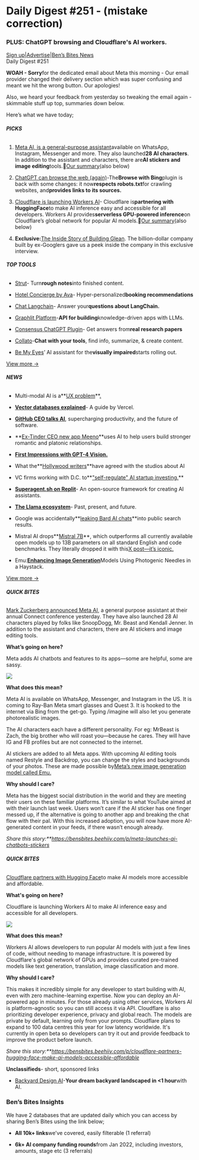 # Daily Digest #251 - (mistake correction)

### PLUS: ChatGPT browsing and Cloudflare's AI workers.

[Sign up](https://www.bensbites.co/?utm_source=bensbites\&utm_medium=referral\&utm_campaign=daily-digest-251-mistake-correction)|[Advertise](https://sponsor.bensbites.co/?utm_source=bensbites\&utm_medium=referral\&utm_campaign=daily-digest-251-mistake-correction)|[Ben’s Bites News](https://news.bensbites.co/?utm_source=bensbites\&utm_medium=referral\&utm_campaign=daily-digest-251-mistake-correction)\
Daily Digest #251

**WOAH - Sorry**for the dedicated email about Meta this morning - Our email provider changed their delivery section which was super confusing and meant we hit the wrong button. Our apologies!

Also, we heard your feedback from yesterday so tweaking the email again - skimmable stuff up top, summaries down below.

Here’s what we have today;

###### **PICKS**

1. [Meta AI, is a general-purpose assistant](https://about.fb.com/news/2023/09/introducing-ai-powered-assistants-characters-and-creative-tools/?utm_source=bensbites\&utm_medium=referral\&utm_campaign=daily-digest-251-mistake-correction)available on WhatsApp, Instagram, Messenger and more. They also launched**28 AI characters**. In addition to the assistant and characters, there are**AI stickers and image editing**tools.🍿[Our summary](https://bensbites.beehiiv.com/p/meta-launches-ai-chatbots-stickers)(also below)

2. [ChatGPT can browse the web (again)](https://twitter.com/OpenAI/status/1707077710047216095?utm_source=bensbites\&utm_medium=referral\&utm_campaign=daily-digest-251-mistake-correction)-The**Browse with Bing**plugin is back with some changes: it now**respects robots.txt**for crawling websites, and**provides links to its sources.**

3. [Cloudflare is launching Workers AI](https://blog.cloudflare.com/workers-ai/?utm_source=bensbites\&utm_medium=referral\&utm_campaign=daily-digest-251-mistake-correction)- Cloudflare is**partnering with HuggingFace**to make AI inference easy and accessible for all developers. Workers AI provides**serverless GPU-powered inference**on Cloudflare’s global network for popular AI models.🍿[Our summary](https://bensbites.beehiiv.com/p/cloudflare-partners-hugging-face-make-ai-models-accessible-affordable)(also below)

4. **Exclusive:**[The Inside Story of Building Glean](https://bensbites.beehiiv.com/p/inside-story-building-glean). The billion-dollar company built by ex-Googlers gave us a peek inside the company in this exclusive interview.

###### **TOP TOOLS**

- [Strut](https://strut.so/?utm_source=bensbites\&utm_medium=referral\&utm_campaign=daily-digest-251-mistake-correction)- Turn**rough notes**into finished content.

- [Hotel Concierge by Ava](https://navan.com/press-release/navan-introduces-hotel-concierge-by-ava?utm_source=bensbites\&utm_medium=referral\&utm_campaign=daily-digest-251-mistake-correction)- Hyper-personalized**booking recommendations**

- [Chat Langchain](https://blog.langchain.dev/building-chat-langchain-2/?utm_source=bensbites\&utm_medium=referral\&utm_campaign=daily-digest-251-mistake-correction)- Answer your**questions about LangChain.**

- [Graphlit Platform](https://www.graphlit.com/?utm_source=bensbites\&utm_medium=referral\&utm_campaign=daily-digest-251-mistake-correction)-**API for building**knowledge-driven apps with LLMs.

- [Consensus ChatGPT Plugin](https://consensus.app/home/blog/accessing-the-consensus-chatgpt-plugin/?utm_source=bensbites\&utm_medium=referral\&utm_campaign=daily-digest-251-mistake-correction)- Get answers from**real research papers**

- [Collato](https://collato.com/?utm_source=bensbites\&utm_medium=referral\&utm_campaign=daily-digest-251-mistake-correction)-**Chat with your tools**, find info, summarize, & create content.

- [Be My Eyes](https://www.bemyeyes.com/blog/announcing-be-my-ai?utm_source=bensbites\&utm_medium=referral\&utm_campaign=daily-digest-251-mistake-correction)’ AI assistant for the**visually impaired**starts rolling out.

[View more →](https://news.bensbites.co/tags/show?utm_source=bensbites\&utm_medium=referral\&utm_campaign=daily-digest-251-mistake-correction)

###### **NEWS**

- Multi-modal AI is a\*\*[UX problem](https://blog.matt-rickard.com/p/multi-modal-ai-is-a-ux-problem?utm_source=bensbites\&utm_medium=referral\&utm_campaign=daily-digest-251-mistake-correction)\*\*[.](https://blog.matt-rickard.com/p/multi-modal-ai-is-a-ux-problem?utm_source=bensbites\&utm_medium=referral\&utm_campaign=daily-digest-251-mistake-correction)

- **[Vector databases explained](https://vercel.com/guides/vector-databases?utm_source=bensbites\&utm_medium=referral\&utm_campaign=daily-digest-251-mistake-correction)**- A guide by Vercel.

- **[GitHub CEO talks AI](https://finance.yahoo.com/news/qa-github-ceo-thomas-dohmke-talks-ai-supercharging-productivity-and-the-future-of-software-173028713.html?utm_source=bensbites\&utm_medium=referral\&utm_campaign=daily-digest-251-mistake-correction)**, supercharging productivity, and the future of software.

- \*\*[Ex-Tinder CEO new app Meeno](https://www.fastcompany.com/90957017/renate-nyborg-meeno?utm_source=bensbites\&utm_medium=referral\&utm_campaign=daily-digest-251-mistake-correction)\*\*uses AI to help users build stronger romantic and platonic relationships.

- **[First Impressions with GPT-4 Vision.](https://blog.roboflow.com/gpt-4-vision/?utm_source=bensbites\&utm_medium=referral\&utm_campaign=daily-digest-251-mistake-correction)**

- What the\*\*[Hollywood writers](https://www.wgacontract2023.org/the-campaign/summary-of-the-2023-wga-mba?utm_source=bensbites\&utm_medium=referral\&utm_campaign=daily-digest-251-mistake-correction)\*\*have agreed with the studios about AI

- VC firms working with D.C. to\*\*["self-regulate" AI startup investing.](https://www.axios.com/2023/09/27/venture-capital-regulate-artificial-intelligence-ai-investing?utm_source=bensbites\&utm_medium=referral\&utm_campaign=daily-digest-251-mistake-correction)\*\*

- **[Superagent.sh on Replit](https://blog.replit.com/superagent?utm_source=bensbites\&utm_medium=referral\&utm_campaign=daily-digest-251-mistake-correction)**- An open-source framework for creating AI assistants.

- **[The Llama ecosystem](https://ai.meta.com/blog/llama-2-updates-connect-2023/?utm_source=bensbites\&utm_medium=referral\&utm_campaign=daily-digest-251-mistake-correction)**- Past, present, and future.

- Google was accidentally\*\*[leaking Bard AI chats](https://www.fastcompany.com/90958811/google-was-accidentally-leaking-its-bard-ai-chats-into-public-search-results?utm_source=bensbites\&utm_medium=referral\&utm_campaign=daily-digest-251-mistake-correction)\*\*into public search results.

- Mistral AI drops\*\*[Mistral 7B](https://mistral.ai/news/about-mistral-ai/?utm_source=bensbites\&utm_medium=referral\&utm_campaign=daily-digest-251-mistake-correction)\*\*, which outperforms all currently available open models up to 13B parameters on all standard English and code benchmarks. They literally dropped it with this[X post—it’s iconic.](https://twitter.com/MistralAI/status/1706877320844509405?utm_source=bensbites\&utm_medium=referral\&utm_campaign=daily-digest-251-mistake-correction)

- Emu:[**Enhancing Image Generation**](https://ai.meta.com/research/publications/emu-enhancing-image-generation-models-using-photogenic-needles-in-a-haystack/?utm_source=bensbites\&utm_medium=referral\&utm_campaign=daily-digest-251-mistake-correction)Models Using Photogenic Needles in a Haystack.

[View more →](https://news.bensbites.co/tags/news/trending?utm_source=bensbites\&utm_medium=referral\&utm_campaign=daily-digest-251-mistake-correction)

###### **QUICK BITES**

[Mark Zuckerberg announced Meta AI](https://about.fb.com/news/2023/09/introducing-ai-powered-assistants-characters-and-creative-tools/?utm_source=bensbites\&utm_medium=referral\&utm_campaign=daily-digest-251-mistake-correction), a general purpose assistant at their annual Connect conference yesterday. They have also launched 28 AI characters played by folks like SnoopDogg, Mr. Beast and Kendall Jenner. In addition to the assistant and characters, there are AI stickers and image editing tools.

**What’s going on here?**

Meta adds AI chatbots and features to its apps—some are helpful, some are sassy.

![](https://media.beehiiv.com/cdn-cgi/image/fit=scale-down,format=auto,onerror=redirect,quality=80/uploads/asset/file/5de04729-a425-477c-9781-5afca871c9e4/Meta-AI_Inline.gif)

**What does this mean?**

Meta AI is available on WhatsApp, Messenger, and Instagram in the US. It is coming to Ray-Ban Meta smart glasses and Quest 3. It is hooked to the internet via Bing from the get-go. Typing /imagine will also let you generate photorealistic images.

The AI characters each have a different personality. For eg: MrBeast is Zach, the big brother who will roast you—because he cares. They will have IG and FB profiles but are not connected to the internet.

AI stickers are added to all Meta apps. With upcoming AI editing tools named Restyle and Backdrop, you can change the styles and backgrounds of your photos. These are made possible by[Meta’s new image generation model called Emu.](https://ai.meta.com/research/publications/emu-enhancing-image-generation-models-using-photogenic-needles-in-a-haystack/?utm_source=bensbites\&utm_medium=referral\&utm_campaign=daily-digest-251-mistake-correction)

**Why should I care?**

Meta has the biggest social distribution in the world and they are meeting their users on these familiar platforms. It’s similar to what YouTube aimed at with their launch last week. Users won’t care if the AI sticker has one finger messed up, if the alternative is going to another app and breaking the chat flow with their pal. With this increased adoption, you will now have more AI-generated content in your feeds, if there wasn’t enough already.

*Share this story:\*\*<https://bensbites.beehiiv.com/p/meta-launches-ai-chatbots-stickers>*

###### **QUICK BITES**

[Cloudflare partners with Hugging Face](https://blog.cloudflare.com/partnering-with-hugging-face-deploying-ai-easier-affordable/?utm_source=bensbites\&utm_medium=referral\&utm_campaign=daily-digest-251-mistake-correction)to make AI models more accessible and affordable.

**What's going on here?**

Cloudflare is launching Workers AI to make AI inference easy and accessible for all developers.

![](https://media.beehiiv.com/cdn-cgi/image/fit=scale-down,format=auto,onerror=redirect,quality=80/uploads/asset/file/17dfa08e-1a3f-48fa-873d-9039dc319017/image1-24.png)

**What does this mean?**

Workers AI allows developers to run popular AI models with just a few lines of code, without needing to manage infrastructure. It is powered by Cloudflare's global network of GPUs and provides curated pre-trained models like text generation, translation, image classification and more.

**Why should I care?**

This makes it incredibly simple for any developer to start building with AI, even with zero machine-learning expertise. Now you can deploy an AI-powered app in minutes. For those already using other services, Workers AI is platform-agnostic so you can still access it via API. Cloudflare is also prioritizing developer experience, privacy and global reach. The models are private by default, learning only from your prompts. Cloudflare plans to expand to 100 data centres this year for low latency worldwide. It's currently in open beta so developers can try it out and provide feedback to improve the product before launch.

*Share this story:\*\*<https://bensbites.beehiiv.com/p/cloudflare-partners-hugging-face-make-ai-models-accessible-affordable>*

**Unclassifieds**- short, sponsored links

- [Backyard Design AI](https://backyarddesignai.com/?utm_source=bensbites\&utm_medium=referral\&utm_campaign=daily-digest-251-mistake-correction)-**Your dream backyard landscaped in <1 hour**with AI.

### Ben’s Bites Insights

We have 2 databases that are updated daily which you can access by sharing Ben’s Bites using the link below;

- **All 10k+ links**we’ve covered, easily filterable (1 referral)

- **6k+ AI company funding rounds**from Jan 2022, including investors, amounts, stage etc (3 referrals)
